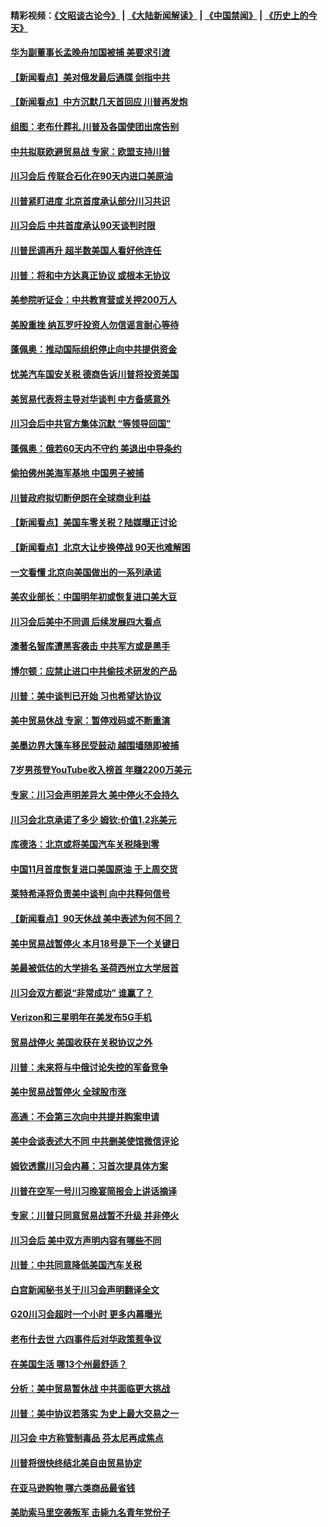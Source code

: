 #### 精彩视频：[《文昭谈古论今》](https://github.com/gfw-breaker/wenzhao/blob/master/README.md?t=12060031) | [《大陆新闻解读》](https://github.com/gfw-breaker/ntdtv-comedy/blob/master/README.md?t=12060031) | [《中国禁闻》](https://github.com/gfw-breaker/ntdtv-news/blob/master/README.md?t=12060031) | [《历史上的今天》](https://github.com/gfw-breaker/today-in-history/blob/master/README.md?t=12060031) 

#### [华为副董事长孟晚舟加国被捕 美要求引渡](../pages/nsc412/n10893616.md?t=12060031) 

#### [【新闻看点】美对俄发最后通牒 剑指中共](../pages/nsc412/n10893354.md?t=12060031) 

#### [【新闻看点】中方沉默几天首回应 川普再发炮](../pages/nsc412/n10893156.md?t=12060031) 

#### [组图：老布什葬礼 川普及各国使团出席告别](../pages/nsc412/n10892998.md?t=12060031) 

#### [中共拟联欧避贸易战 专家：欧盟支持川普](../pages/nsc412/n10893281.md?t=12060031) 

#### [川习会后 传联合石化在90天内进口美原油](../pages/nsc412/n10893241.md?t=12060031) 

#### [川普紧盯进度 北京首度承认部分川习共识](../pages/nsc412/n10893089.md?t=12060031) 

#### [川习会后 中共首度承认90天谈判时限](../pages/nsc412/n10891819.md?t=12060031) 

#### [川普民调再升 超半数美国人看好他连任](../pages/nsc412/n10891749.md?t=12060031) 

#### [川普：将和中方达真正协议 或根本无协议](../pages/nsc412/n10891907.md?t=12060031) 

#### [美参院听证会：中共教育营或关押200万人](../pages/nsc412/n10891133.md?t=12060031) 

#### [美股重挫 纳瓦罗吁投资人勿信谣言耐心等待](../pages/nsc412/n10891563.md?t=12060031) 

#### [蓬佩奥：推动国际组织停止向中共提供资金](../pages/nsc412/n10891425.md?t=12060031) 

#### [忧美汽车国安关税 德商告诉川普将投资美国](../pages/nsc412/n10891443.md?t=12060031) 

#### [美贸易代表将主导对华谈判 中方备感意外](../pages/nsc412/n10891328.md?t=12060031) 

#### [川习会后中共官方集体沉默 “等领导回国”](../pages/nsc412/n10891144.md?t=12060031) 

#### [蓬佩奥：俄若60天内不守约 美退出中导条约](../pages/nsc412/n10891258.md?t=12060031) 

#### [偷拍佛州美海军基地 中国男子被捕](../pages/nsc412/n10891201.md?t=12060031) 

#### [川普政府拟切断伊朗在全球商业利益](../pages/nsc412/n10891131.md?t=12060031) 

#### [【新闻看点】美国车零关税？陆媒曝正讨论](../pages/nsc412/n10891056.md?t=12060031) 

#### [【新闻看点】北京大让步换停战 90天也难解困](../pages/nsc412/n10890889.md?t=12060031) 

#### [一文看懂 北京向美国做出的一系列承诺](../pages/nsc412/n10890887.md?t=12060031) 

#### [美农业部长：中国明年初或恢复进口美大豆](../pages/nsc412/n10891124.md?t=12060031) 

#### [川习会后美中不同调 后续发展四大看点](../pages/nsc412/n10891067.md?t=12060031) 

#### [澳著名智库遭黑客袭击 中共军方或是黑手](../pages/nsc412/n10891020.md?t=12060031) 

#### [博尔顿：应禁止进口中共偷技术研发的产品](../pages/nsc412/n10891001.md?t=12060031) 

#### [川普：美中谈判已开始 习也希望达协议](../pages/nsc412/n10890945.md?t=12060031) 

#### [美中贸易休战 专家：暂停戏码或不断重演](../pages/nsc412/n10890923.md?t=12060031) 

#### [美墨边界大篷车移民受鼓动 越围墙随即被捕](../pages/nsc412/n10890272.md?t=12060031) 

#### [7岁男孩登YouTube收入榜首 年赚2200万美元](../pages/nsc412/n10889845.md?t=12060031) 

#### [专家：川习会声明差异大 美中停火不会持久](../pages/nsc412/n10889866.md?t=12060031) 

#### [川习会北京承诺了多少 姆钦:价值1.2兆美元](../pages/nsc412/n10889205.md?t=12060031) 

#### [库德洛：北京或将美国汽车关税降到零](../pages/nsc412/n10889133.md?t=12060031) 

#### [中国11月首度恢复进口美国原油 于上周交货](../pages/nsc412/n10889210.md?t=12060031) 

#### [莱特希泽将负责美中谈判 向中共释何信号](../pages/nsc412/n10889034.md?t=12060031) 

#### [【新闻看点】90天休战 美中表述为何不同？](../pages/nsc412/n10888838.md?t=12060031) 

#### [美中贸易战暂停火 本月18号是下一个关键日](../pages/nsc412/n10888998.md?t=12060031) 

#### [美最被低估的大学排名 圣荷西州立大学居首](../pages/nsc412/n10889088.md?t=12060031) 

#### [川习会双方都说“非常成功” 谁赢了？](../pages/nsc412/n10888626.md?t=12060031) 

#### [Verizon和三星明年在美发布5G手机](../pages/nsc412/n10888961.md?t=12060031) 

#### [贸易战停火 美国收获在关税协议之外](../pages/nsc412/n10888833.md?t=12060031) 

#### [川普：未来将与中俄讨论失控的军备竞争](../pages/nsc412/n10888856.md?t=12060031) 

#### [美中贸易战暂停火 全球股市涨](../pages/nsc412/n10888900.md?t=12060031) 

#### [高通：不会第三次向中共提并购案申请](../pages/nsc412/n10888751.md?t=12060031) 

#### [美中会谈表述大不同 中共删美使馆微信评论](../pages/nsc412/n10888630.md?t=12060031) 

#### [姆钦透露川习会内幕：习首次提具体方案](../pages/nsc412/n10888705.md?t=12060031) 

#### [川普在空军一号川习晚宴简报会上讲话摘译](../pages/nsc412/n10888383.md?t=12060031) 

#### [专家：川普只同意贸易战暂不升级 并非停火](../pages/nsc412/n10888167.md?t=12060031) 

#### [川习会后 美中双方声明内容有哪些不同](../pages/nsc412/n10887865.md?t=12060031) 

#### [川普：中共同意降低美国汽车关税](../pages/nsc412/n10887941.md?t=12060031) 

#### [白宫新闻秘书关于川习会声明翻译全文](../pages/nsc412/n10887606.md?t=12060031) 

#### [G20川习会超时一个小时 更多内幕曝光](../pages/nsc412/n10887352.md?t=12060031) 

#### [老布什去世 六四事件后对华政策惹争议](../pages/nsc412/n10887293.md?t=12060031) 

#### [在美国生活 哪13个州最舒适？](../pages/nsc412/n10885846.md?t=12060031) 

#### [分析：美中贸易暂休战 中共面临更大挑战](../pages/nsc412/n10887001.md?t=12060031) 

#### [川普：美中协议若落实 为史上最大交易之一](../pages/nsc412/n10886854.md?t=12060031) 

#### [川习会 中方称管制毒品 芬太尼再成焦点](../pages/nsc412/n10886698.md?t=12060031) 

#### [川普将很快终结北美自由贸易协定](../pages/nsc412/n10886773.md?t=12060031) 

#### [在亚马逊购物 哪六类商品最省钱](../pages/nsc412/n10885744.md?t=12060031) 

#### [美助索马里空袭叛军 击毙九名青年党份子](../pages/nsc412/n10886553.md?t=12060031) 


